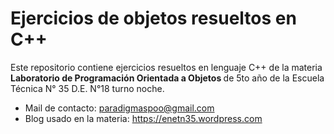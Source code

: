 # Ejercicios de objetos resueltos en C++
Este repositorio contiene ejercicios resueltos en lenguaje C++ de la materia <b>Laboratorio de Programación Orientada a Objetos </b> de 5to año de la Escuela Técnica N° 35 D.E. N°18 turno noche.

* Mail de contacto: paradigmaspoo@gmail.com <br>
* Blog usado en la materia: https://enetn35.wordpress.com 
